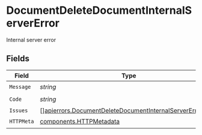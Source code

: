 # DocumentDeleteDocumentInternalServerError

Internal server error


## Fields

| Field                                                                                                                                  | Type                                                                                                                                   | Required                                                                                                                               | Description                                                                                                                            |
| -------------------------------------------------------------------------------------------------------------------------------------- | -------------------------------------------------------------------------------------------------------------------------------------- | -------------------------------------------------------------------------------------------------------------------------------------- | -------------------------------------------------------------------------------------------------------------------------------------- |
| `Message`                                                                                                                              | *string*                                                                                                                               | :heavy_check_mark:                                                                                                                     | N/A                                                                                                                                    |
| `Code`                                                                                                                                 | *string*                                                                                                                               | :heavy_check_mark:                                                                                                                     | N/A                                                                                                                                    |
| `Issues`                                                                                                                               | [][apierrors.DocumentDeleteDocumentInternalServerErrorIssue](../../models/apierrors/documentdeletedocumentinternalservererrorissue.md) | :heavy_minus_sign:                                                                                                                     | N/A                                                                                                                                    |
| `HTTPMeta`                                                                                                                             | [components.HTTPMetadata](../../models/components/httpmetadata.md)                                                                     | :heavy_check_mark:                                                                                                                     | N/A                                                                                                                                    |